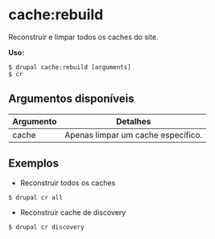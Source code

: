 # cache:rebuild
Reconstruir e limpar todos os caches do site.

**Uso:**
```
$ drupal cache:rebuild [arguments] 
$ cr  
```

## Argumentos disponíveis
Argumento | Detalhes
---------|-------------
cache | Apenas limpar um cache específico.

## Exemplos
* Reconstruir todos os caches
```
$ drupal cr all
```
* Reconstruir cache de discovery
```
$ drupal cr discovery
```
